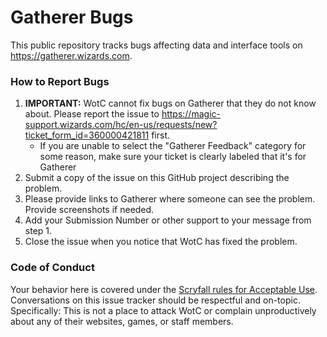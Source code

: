 # Gatherer Bugs

This public repository tracks bugs affecting data and interface tools on <https://gatherer.wizards.com>.

### How to Report Bugs

1. **IMPORTANT:** WotC cannot fix bugs on Gatherer that they do not know about. Please report the issue to https://magic-support.wizards.com/hc/en-us/requests/new?ticket_form_id=360000421811 first.
     - If you are unable to select the "Gatherer Feedback" category for some reason, make sure your ticket is clearly labeled that it's for Gatherer
2. Submit a copy of the issue on this GitHub project describing the problem.
3. Please provide links to Gatherer where someone can see the problem. Provide screenshots if needed.
3. Add your Submission Number or other support to your message from step 1.
4. Close the issue when you notice that WotC has fixed the problem.

### Code of Conduct

Your behavior here is covered under the [Scryfall rules for Acceptable Use](https://scryfall.com/docs/terms#acceptable-use). Conversations on this issue tracker should be respectful and on-topic. Specifically: This is not a place to attack WotC or complain unproductively about any of their websites, games, or staff members.
